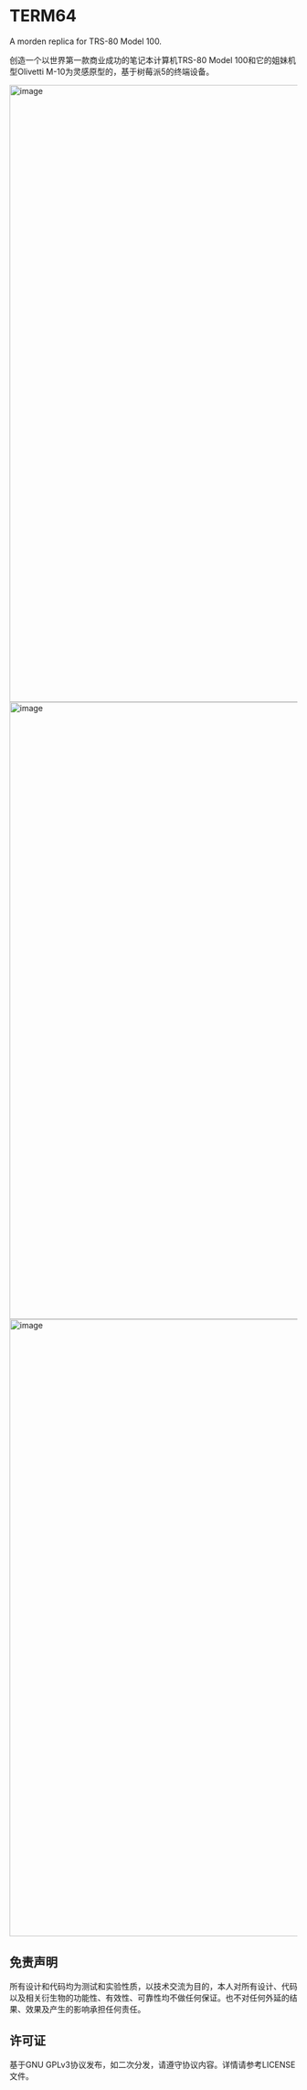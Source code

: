 # TERM64
A morden replica for TRS-80 Model 100.

创造一个以世界第一款商业成功的笔记本计算机TRS-80 Model 100和它的姐妹机型Olivetti M-10为灵感原型的，基于树莓派5的终端设备。


<img width="1920" height="1080" alt="image" src="https://github.com/user-attachments/assets/1e9111cc-c9e0-4ab2-a120-a2e717a15338" />

<img width="1920" height="1080" alt="image" src="https://github.com/user-attachments/assets/9bcea0fe-5a74-4bb6-b598-2f505a1407f6" />

<img width="1920" height="1080" alt="image" src="https://github.com/user-attachments/assets/a731b42d-b47c-413a-9029-3ca28d66d781" />

## 免责声明

所有设计和代码均为测试和实验性质，以技术交流为目的，本人对所有设计、代码以及相关衍生物的功能性、有效性、可靠性均不做任何保证。也不对任何外延的结果、效果及产生的影响承担任何责任。

## 许可证

基于GNU GPLv3协议发布，如二次分发，请遵守协议内容。详情请参考LICENSE文件。



